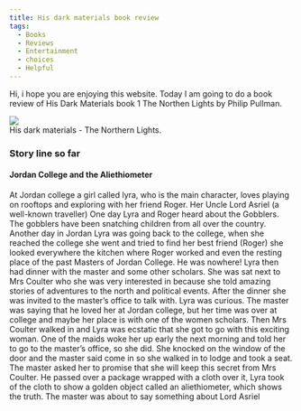 ```yaml
---
title: His dark materials book review
tags: 
  - Books
  - Reviews
  - Entertainment
  - choices
  - Helpful
---
```

Hi, i hope you are enjoying this website. Today I am going to do a book review of His Dark Materials book 1 The Northen Lights by Philip Pullman.

<div class='row'>
  <div class='col-4'>
    <div class="card mb-3">
        <img class="card-img-top" src="https://images-na.ssl-images-amazon.com/images/I/81gINJEuyUL.jpg"/>
        <div class="card-body bg-light">
            <div class="card-text">
                His dark materials - The Northern Lights.
            </div>
        </div>
    </div>
  </div>
</div>

### Story line so far

#### Jordan College and the Aliethiometer

At Jordan college a girl called lyra, who is the main character, loves playing on rooftops and exploring with her friend Roger. Her Uncle Lord Asriel (a well-known traveller) One day Lyra and Roger heard about the Gobblers. The gobblers have been snatching children from all over the country. Another day in Jordan Lyra was going back to the college, when she reached the college she went and tried to find her best friend (Roger) she looked everywhere the kitchen where Roger worked and even the resting place of the past Masters of Jordan College. He was nowhere! Lyra then had dinner with the master and some other scholars. She was sat next to Mrs Coulter who she was very interested in because she told amazing stories of adventures to the north and political events. After the dinner she was invited to the master’s office to talk with. Lyra was curious. The master was saying that he loved her at Jordan college, but her time was over at college and maybe her place is with one of the women scholars. Then Mrs Coulter walked in and Lyra was ecstatic that she got to go with this exciting woman. One of the maids woke her up early the next morning and told her to go to the master’s office, so she did. She knocked on the window of the door and the master said come in so she walked in to lodge and took a seat. The master asked her to promise that she will keep this secret from Mrs Coulter. He passed over a package wrapped with a cloth over it, Lyra took of the cloth to show a golden object called an aliethiometer, which shows the truth. The master was about to say something about Lord Asriel
